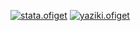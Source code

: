 [![stata.ofiget](https://github-readme-stats.vercel.app/api?username=markellas&show_icons=true&theme=dark)](https://www.youtube.com/watch?v=UFUtDdgEYwk)
[![yaziki.ofiget](https://github-readme-stats.vercel.app/api/top-langs/?username=markellas&show_icons=true&theme=dark)](https://www.youtube.com/watch?v=UFUtDdgEYwk)

